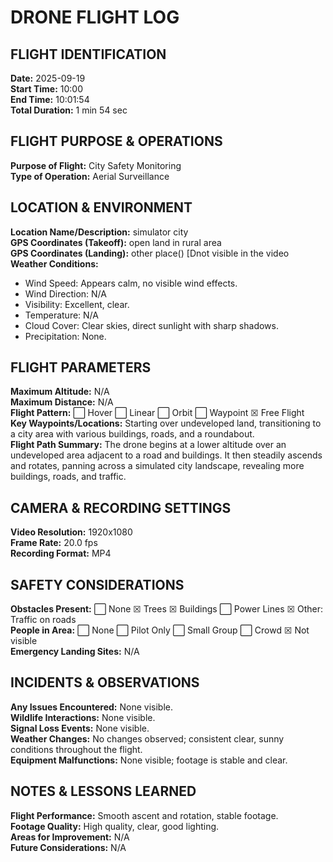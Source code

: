 # DRONE FLIGHT LOG

## FLIGHT IDENTIFICATION

**Date:** 2025-09-19  
**Start Time:** 10:00  
**End Time:** 10:01:54  
**Total Duration:** 1 min 54 sec

## FLIGHT PURPOSE & OPERATIONS

**Purpose of Flight:** City Safety Monitoring  
**Type of Operation:** Aerial Surveillance

## LOCATION & ENVIRONMENT

**Location Name/Description:** simulator city  
**GPS Coordinates (Takeoff):** open land in rural area  
**GPS Coordinates (Landing):** other place() [Dnot visible in the video  
**Weather Conditions:**
- Wind Speed: Appears calm, no visible wind effects.
- Wind Direction: N/A
- Visibility: Excellent, clear.
- Temperature: N/A
- Cloud Cover: Clear skies, direct sunlight with sharp shadows.
- Precipitation: None.

## FLIGHT PARAMETERS

**Maximum Altitude:** N/A  
**Maximum Distance:** N/A  
**Flight Pattern:** ⬜ Hover ⬜ Linear ⬜ Orbit ⬜ Waypoint ☒ Free Flight  
**Key Waypoints/Locations:** Starting over undeveloped land, transitioning to a city area with various buildings, roads, and a roundabout.  
**Flight Path Summary:** The drone begins at a lower altitude over an undeveloped area adjacent to a road and buildings. It then steadily ascends and rotates, panning across a simulated city landscape, revealing more buildings, roads, and traffic.

## CAMERA & RECORDING SETTINGS

**Video Resolution:** 1920x1080  
**Frame Rate:** 20.0 fps  
**Recording Format:** MP4  

## SAFETY CONSIDERATIONS

**Obstacles Present:** ⬜ None ☒ Trees ☒ Buildings ⬜ Power Lines ☒ Other: Traffic on roads  
**People in Area:** ⬜ None ⬜ Pilot Only ⬜ Small Group ⬜ Crowd ☒ Not visible  
**Emergency Landing Sites:** N/A  

## INCIDENTS & OBSERVATIONS

**Any Issues Encountered:** None visible.  
**Wildlife Interactions:** None visible.  
**Signal Loss Events:** None visible.  
**Weather Changes:** No changes observed; consistent clear, sunny conditions throughout the flight.  
**Equipment Malfunctions:** None visible; footage is stable and clear.  

## NOTES & LESSONS LEARNED

**Flight Performance:** Smooth ascent and rotation, stable footage.  
**Footage Quality:** High quality, clear, good lighting.  
**Areas for Improvement:** N/A  
**Future Considerations:** N/A